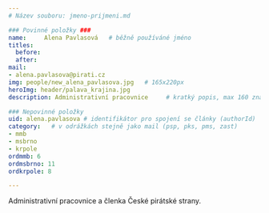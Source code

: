 ```yaml
---
# Název souboru: jmeno-prijmeni.md

### Povinné položky ###
name:     Alena Pavlasová  	# běžně používáné jméno
titles:
  before: 
  after:
mail:
- alena.pavlasova@pirati.cz
img: people/new_alena_pavlasova.jpg   # 165x220px
heroImg: header/palava_krajina.jpg
description: Administrativní pracovnice 	# kratký popis, max 160 znaků

### Nepovinné položky
uid: alena.pavlasova # identifikátor pro spojení se články (authorId)
category: 	# v odrážkách stejně jako mail (psp, pks, pms, zast)
- mmb
- msbrno
- krpole
ordmmb: 6
ordmsbrno: 11
ordkrpole: 8

---
```


Administrativní pracovnice a členka České pirátské strany.
